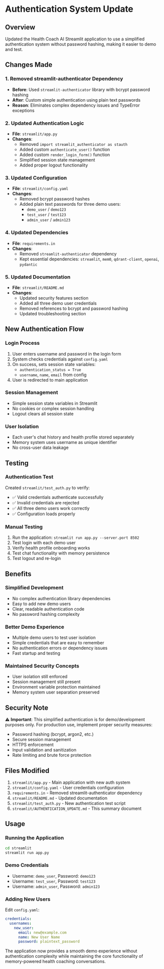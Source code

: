 # Authentication System Update

## Overview
Updated the Health Coach AI Streamlit application to use a simplified authentication system without password hashing, making it easier to demo and test.

## Changes Made

### 1. Removed streamlit-authenticator Dependency
- **Before**: Used `streamlit-authenticator` library with bcrypt password hashing
- **After**: Custom simple authentication using plain text passwords
- **Reason**: Eliminates complex dependency issues and TypeError exceptions

### 2. Updated Authentication Logic
- **File**: `streamlit/app.py`
- **Changes**:
  - Removed `import streamlit_authenticator as stauth`
  - Added custom `authenticate_user()` function
  - Added custom `render_login_form()` function
  - Simplified session state management
  - Added proper logout functionality

### 3. Updated Configuration
- **File**: `streamlit/config.yaml`
- **Changes**:
  - Removed bcrypt password hashes
  - Added plain text passwords for three demo users:
    - `demo_user` / `demo123`
    - `test_user` / `test123`
    - `admin_user` / `admin123`

### 4. Updated Dependencies
- **File**: `requirements.in`
- **Changes**:
  - Removed `streamlit-authenticator` dependency
  - Kept essential dependencies: `streamlit`, `mem0`, `qdrant-client`, `openai`, `pydantic`

### 5. Updated Documentation
- **File**: `streamlit/README.md`
- **Changes**:
  - Updated security features section
  - Added all three demo user credentials
  - Removed references to bcrypt and password hashing
  - Updated troubleshooting section

## New Authentication Flow

### Login Process
1. User enters username and password in the login form
2. System checks credentials against `config.yaml`
3. On success, sets session state variables:
   - `authentication_status = True`
   - `username`, `name`, `email` from config
4. User is redirected to main application

### Session Management
- Simple session state variables in Streamlit
- No cookies or complex session handling
- Logout clears all session state

### User Isolation
- Each user's chat history and health profile stored separately
- Memory system uses username as unique identifier
- No cross-user data leakage

## Testing

### Authentication Test
Created `streamlit/test_auth.py` to verify:
- ✅ Valid credentials authenticate successfully
- ✅ Invalid credentials are rejected
- ✅ All three demo users work correctly
- ✅ Configuration loads properly

### Manual Testing
1. Run the application: `streamlit run app.py --server.port 8502`
2. Test login with each demo user
3. Verify health profile onboarding works
4. Test chat functionality with memory persistence
5. Test logout and re-login

## Benefits

### Simplified Development
- No complex authentication library dependencies
- Easy to add new demo users
- Clear, readable authentication code
- No password hashing complexity

### Better Demo Experience
- Multiple demo users to test user isolation
- Simple credentials that are easy to remember
- No authentication errors or dependency issues
- Fast startup and testing

### Maintained Security Concepts
- User isolation still enforced
- Session management still present
- Environment variable protection maintained
- Memory system user separation preserved

## Security Note

⚠️ **Important**: This simplified authentication is for demo/development purposes only. 
For production use, implement proper security measures:
- Password hashing (bcrypt, argon2, etc.)
- Secure session management
- HTTPS enforcement
- Input validation and sanitization
- Rate limiting and brute force protection

## Files Modified

1. `streamlit/app.py` - Main application with new auth system
2. `streamlit/config.yaml` - User credentials configuration
3. `requirements.in` - Removed streamlit-authenticator dependency
4. `streamlit/README.md` - Updated documentation
5. `streamlit/test_auth.py` - New authentication test script
6. `streamlit/AUTHENTICATION_UPDATE.md` - This summary document

## Usage

### Running the Application
```bash
cd streamlit
streamlit run app.py
```

### Demo Credentials
- Username: `demo_user`, Password: `demo123`
- Username: `test_user`, Password: `test123`  
- Username: `admin_user`, Password: `admin123`

### Adding New Users
Edit `config.yaml`:
```yaml
credentials:
  usernames:
    new_user:
      email: new@example.com
      name: New User Name
      password: plaintext_password
```

The application now provides a smooth demo experience without authentication complexity while maintaining the core functionality of memory-powered health coaching conversations. 